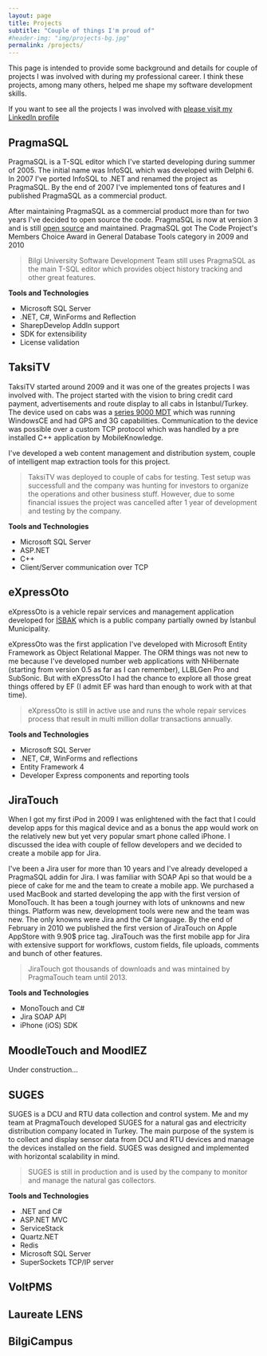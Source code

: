 ```yaml
---
layout: page
title: Projects
subtitle: "Couple of things I'm proud of"
#header-img: "img/projects-bg.jpg"
permalink: /projects/
---
```


This page is intended to provide some background and details for couple of projects I was involved with during my professional career. 
I think these projects, among many others, helped me shape my software development skills. 

If you want to see all the projects I was involved with [please visit my LinkedIn profile](http://linkedin.com/in/aliozgur)

## PragmaSQL
PragmaSQL is a T-SQL editor which I've started developing during summer of 2005. 
The initial name was InfoSQL which was developed with Delphi 6.
In 2007 I've ported InfoSQL to .NET and renamed the project as PragmaSQL.
By the end of 2007 I've implemented tons of features and I published PragmaSQL as a commercial product.

After maintaining PragmaSQL as a commercial product more than for two years I've decided to open source the code.
PragmaSQL is now at version 3 and is still [open source](https://github.com/aliozgur/pragmasql) and maintained.
PragmaSQL got The Code Project's Members Choice Award in General Database Tools category in 2009 and 2010

>Bilgi University Software Development Team still uses PragmaSQL as the main T-SQL editor which provides 
object history tracking and other great features. 

**Tools and Technologies**

* Microsoft SQL Server
* .NET, C#, WinForms and Reflection
* SharepDevelop AddIn support
* SDK for extensibility
* License validation 


## TaksiTV
TaksiTV started around 2009 and it was one of the greates projects I was involved with. The project started with the vision to bring 
credit card payment, advertisements and route display to all cabs in İstanbul/Turkey. The device used on cabs was a 
[series 9000 MDT](http://www.mobile-knowledge.com/products/driver-solutions/series-9008-mdt/) which was running WindowsCE 
and had GPS and 3G capabilities. Communication to the device was possible over a custom TCP protocol which was handled 
by a pre installed C++ application by MobileKnowledge.

I've developed a web content management and distribution system, couple of intelligent map extraction tools for this project.

>TaksiTV was deployed to couple of cabs for testing. Test setup was successfull and the company
was hunting for investors to organize the operations and other business stuff. However, due to some 
financial issues the project was cancelled after 1 year of development and testing by the company. 

**Tools and Technologies**

* Microsoft SQL Server
* ASP.NET
* C++
* Client/Server communication over TCP

## eXpressOto 
eXpressOto is a vehicle repair services and management application developed for 
[İSBAK](http://www.isbak.com.tr/en) which is a public company partially owned by İstanbul Municipality. 

eXpressOto was the first application I've developed with Microsoft Entity Framework as Object Relational Mapper. 
The ORM things was not new to me because I've developed number web applications with NHibernate 
(starting from version 0.5 as far as I can remember), LLBLGen Pro and SubSonic. 
But with eXpressOto I had the chance to explore all those great things offered by EF 
(I admit EF was hard than enough to work with at that time).

>eXpressOto is still in active use and runs the whole repair services process that result in multi million dollar transactions annually.

**Tools and Technologies**

* Microsoft SQL Server
* .NET, C#, WinForms and reflections
* Entity Framework 4
* Developer Express components and reporting tools

## JiraTouch

When I got my first iPod in 2009 I was enlightened with the fact that I could develop apps for this magical device and as a bonus
the app would work on the relatively new but yet very popular smart phone called iPhone. I discussed the idea with couple 
of fellow developers and we decided to create a mobile app for Jira. 

I've been a Jira user for more than 10 years and I've already developed a PragmaSQL addin for Jira. 
I was familiar with SOAP Api so that would be a piece of cake for me and the team to create a mobile app.
We purchased a used MacBook and started developing the app with the first version of MonoTouch. 
It has been a tough journey with lots of unknowns and new things. Platform was new, development tools were new 
and the team was new. The only knowns were Jira and the C# language. By the end of February in 2010 we published
the first version of JiraTouch on Apple AppStore with 9.90$ price tag. JiraTouch was the first mobile app for Jira
with extensive support for workflows, custom fields, file uploads, comments and bunch of other features.

> JiraTouch got thousands of downloads and was mintained by PragmaTouch team until 2013.

**Tools and Technologies**

* MonoTouch and C#
* Jira SOAP API
* iPhone (iOS) SDK


## MoodleTouch and MoodlEZ
Under construction...

## SUGES
SUGES is a DCU and RTU data collection and control system. Me and my team at PragmaTouch developed SUGES for a natural 
gas and electricity distribution company located in Turkey. The main purpose of the system is to collect and display sensor data from DCU and RTU devices 
and manage the devices installed on the field. SUGES was designed and implemented with horizontal scalability in mind.

> SUGES is still in production and is used by the company to monitor and manage the natural gas collectors. 

**Tools and Technologies**

* .NET and C#
* ASP.NET MVC
* ServiceStack
* Quartz.NET
* Redis
* Microsoft SQL Server
* SuperSockets TCP/IP server

## VoltPMS

## Laureate LENS


## BilgiCampus

